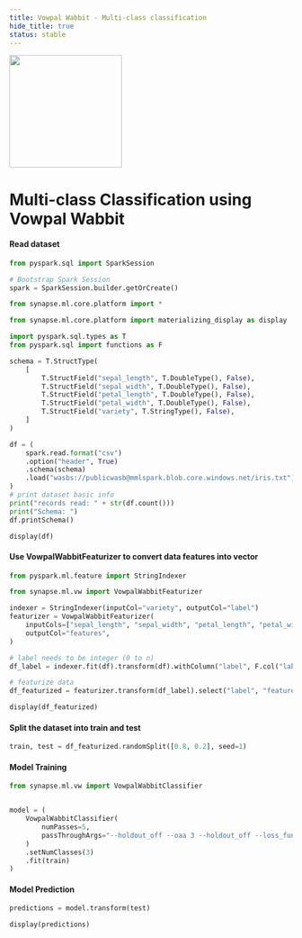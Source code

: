 ```yaml
---
title: Vowpal Wabbit - Multi-class classification
hide_title: true
status: stable
---
```

<img width="200" src="https://mmlspark.blob.core.windows.net/graphics/emails/vw-blue-dark-orange.svg" />

# Multi-class Classification using Vowpal Wabbit


#### Read dataset


```python
from pyspark.sql import SparkSession

# Bootstrap Spark Session
spark = SparkSession.builder.getOrCreate()

from synapse.ml.core.platform import *

from synapse.ml.core.platform import materializing_display as display
```


```python
import pyspark.sql.types as T
from pyspark.sql import functions as F

schema = T.StructType(
    [
        T.StructField("sepal_length", T.DoubleType(), False),
        T.StructField("sepal_width", T.DoubleType(), False),
        T.StructField("petal_length", T.DoubleType(), False),
        T.StructField("petal_width", T.DoubleType(), False),
        T.StructField("variety", T.StringType(), False),
    ]
)

df = (
    spark.read.format("csv")
    .option("header", True)
    .schema(schema)
    .load("wasbs://publicwasb@mmlspark.blob.core.windows.net/iris.txt")
)
# print dataset basic info
print("records read: " + str(df.count()))
print("Schema: ")
df.printSchema()
```


```python
display(df)
```

#### Use VowpalWabbitFeaturizer to convert data features into vector


```python
from pyspark.ml.feature import StringIndexer

from synapse.ml.vw import VowpalWabbitFeaturizer

indexer = StringIndexer(inputCol="variety", outputCol="label")
featurizer = VowpalWabbitFeaturizer(
    inputCols=["sepal_length", "sepal_width", "petal_length", "petal_width"],
    outputCol="features",
)

# label needs to be integer (0 to n)
df_label = indexer.fit(df).transform(df).withColumn("label", F.col("label").cast("int"))

# featurize data
df_featurized = featurizer.transform(df_label).select("label", "features")

display(df_featurized)
```

#### Split the dataset into train and test


```python
train, test = df_featurized.randomSplit([0.8, 0.2], seed=1)
```

#### Model Training


```python
from synapse.ml.vw import VowpalWabbitClassifier


model = (
    VowpalWabbitClassifier(
        numPasses=5,
        passThroughArgs="--holdout_off --oaa 3 --holdout_off --loss_function=logistic --indexing 0 -q ::",
    )
    .setNumClasses(3)
    .fit(train)
)
```

#### Model Prediction


```python
predictions = model.transform(test)

display(predictions)
```
